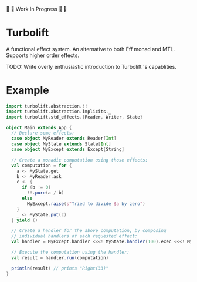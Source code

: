:construction: :construction: Work In Progress :construction: :construction:

# Turbolift

A functional effect system. An alternative to both Eff monad and MTL. Supports higher order effects.

TODO: Write overly enthusiastic introduction to Turbolift 's capablities.

# Example
```scala
import turbolift.abstraction.!!
import turbolift.abstraction.implicits._
import turbolift.std_effects.{Reader, Writer, State}

object Main extends App {
  // Declare some effects:
  case object MyReader extends Reader[Int]
  case object MyState extends State[Int]
  case object MyExcept extends Except[String]

  // Create a monadic computation using those effects:
  val computation = for {
    a <- MyState.get
    b <- MyReader.ask
    c <- {
      if (b != 0) 
        !!.pure(a / b)
      else 
        MyExcept.raise(s"Tried to divide $a by zero")
    }
    _ <- MyState.put(c)
  } yield ()

  // Create a handler for the above computation, by composing
  // individual handlers of each requested effect:
  val handler = MyExcept.handler <<<! MyState.handler(100).exec <<<! MyReader.handler(3)

  // Execute the computation using the handler:
  val result = handler.run(computation)

  println(result) // prints "Right(33)"
}
```
